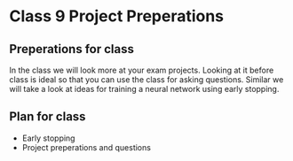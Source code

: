# Class 9 Project Preperations

## Preperations for class
In the class we will look more at your exam projects. Looking at it before class is ideal so that you can use the class for asking questions. Similar we will take a look at ideas for training a neural network using early stopping.

## Plan for class

- Early stopping
- Project preperations and questions